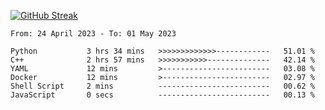 [![GitHub Streak](https://streak-stats.demolab.com?user=renren-017&theme=sea&hide_border=true&background=DD272700)](https://git.io/streak-stats)

<!--START_SECTION:waka-->

```text
From: 24 April 2023 - To: 01 May 2023

Python           3 hrs 34 mins   >>>>>>>>>>>>>------------   51.01 %
C++              2 hrs 57 mins   >>>>>>>>>>>--------------   42.14 %
YAML             12 mins         >------------------------   03.08 %
Docker           12 mins         >------------------------   02.97 %
Shell Script     2 mins          -------------------------   00.62 %
JavaScript       0 secs          -------------------------   00.13 %
```

<!--END_SECTION:waka-->
